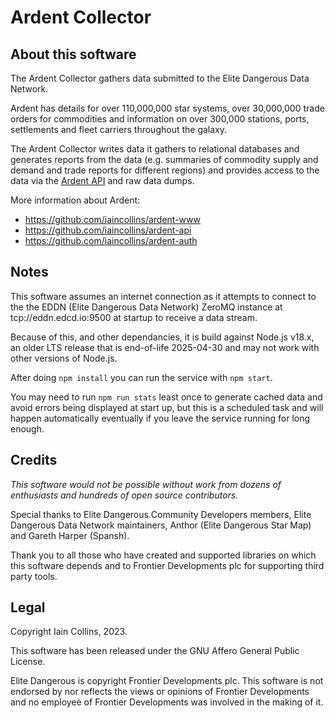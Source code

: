 # Ardent Collector

## About this software

The Ardent Collector gathers data submitted to the Elite Dangerous Data Network.

Ardent has details for over 110,000,000 star systems, over 30,000,000 trade 
orders for commodities and information on over 300,000 stations, ports, 
settlements and fleet carriers throughout the galaxy.

The Ardent Collector writes data it gathers to relational databases and 
generates reports from the data (e.g. summaries of commodity supply and demand 
and trade reports for different regions) and provides access to the data via 
the [Ardent API](https://github.com/iaincollins/ardent-api) and raw data dumps.

More information about Ardent:

* https://github.com/iaincollins/ardent-www
* https://github.com/iaincollins/ardent-api
* https://github.com/iaincollins/ardent-auth

## Notes

This software assumes an internet connection as it attempts to connect to the 
the EDDN (Elite Dangerous Data Network) ZeroMQ instance at 
tcp://eddn.edcd.io:9500 at startup to receive a data stream.

Because of this, and other dependancies, it is build against Node.js v18.x,
an older LTS release that is end-of-life 2025-04-30 and may not work with 
other versions of Node.js.

After doing `npm install` you can run the service with `npm start`.

You may need to run `npm run stats` least once to generate cached data and 
avoid errors being displayed at start up, but this is a scheduled task and
will happen automatically eventually if you leave the service running for 
long enough.

## Credits

_This software would not be possible without work from dozens of enthusiasts 
and hundreds of open source contributors._

Special thanks to Elite Dangerous Community Developers members, Elite 
Dangerous Data Network maintainers, Anthor (Elite Dangerous Star Map) 
and Gareth Harper (Spansh).

Thank you to all those who have created and supported libraries on which this 
software depends and to Frontier Developments plc for supporting third party 
tools.

## Legal

Copyright Iain Collins, 2023.

This software has been released under the GNU Affero General Public License.

Elite Dangerous is copyright Frontier Developments plc. This software is 
not endorsed by nor reflects the views or opinions of Frontier Developments and 
no employee of Frontier Developments was involved in the making of it.
